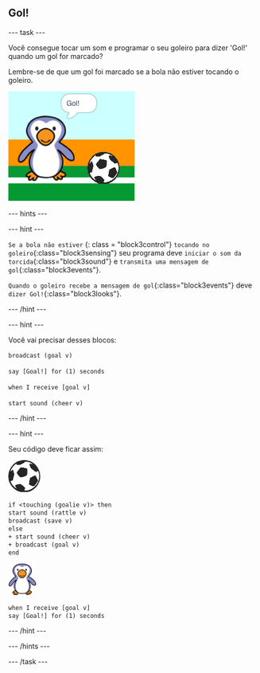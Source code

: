 ## Gol!

--- task ---

Você consegue tocar um som e programar o seu goleiro para dizer 'Gol!' quando um gol for marcado?

Lembre-se de que um gol foi marcado se a bola não estiver tocando o goleiro.

![captura de tela](images/goalie-goal-test.png)

--- hints ---

--- hint ---

`Se a bola não estiver` {: class = "block3control"} `tocando no goleiro`{:class="block3sensing"} seu programa deve `iniciar o som da torcida`{:class="block3sound"} e `transmita uma mensagem de gol`{:class="block3events"}.

`Quando o goleiro recebe a mensagem de gol`{:class="block3events"} deve `dizer Gol!`{:class="block3looks"}.

--- /hint ---

--- hint ---

Você vai precisar desses blocos:

```blocks3
broadcast (goal v)

say [Goal!] for (1) seconds

when I receive [goal v]

start sound (cheer v)
```

--- /hint ---

--- hint ---

Seu código deve ficar assim:

![ator bola](images/football-sprite.png)

```blocks3
if <touching (goalie v)> then
start sound (rattle v)
broadcast (save v)
else
+ start sound (cheer v)
+ broadcast (goal v)
end
```

![ator goleiro](images/goalie-sprite.png)

```blocks3
when I receive [goal v]
say [Goal!] for (1) seconds
```

--- /hint ---



--- /hints ---


--- /task ---
